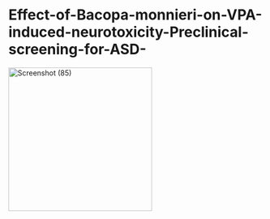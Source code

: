 # Effect-of-Bacopa-monnieri-on-VPA-induced-neurotoxicity-Preclinical-screening-for-ASD-

<img width="283" alt="Screenshot (85)" src="https://github.com/Harshinigoli/Effect-of-Bacopa-monnieri-on-VPA-induced-neurotoxicity-Preclinical-screening-for-ASD-/assets/161805523/cfc1489e-61fe-48a4-8da8-c19520e284c3">
